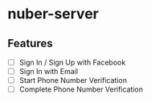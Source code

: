 # nuber-server

## Features

- [ ] Sign In / Sign Up with Facebook
- [ ] Sign In with Email
- [ ] Start Phone Number Verification
- [ ] Complete Phone Number Verification